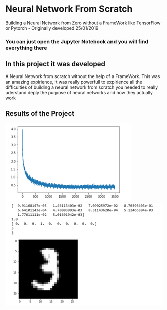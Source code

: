 # Neural Network From Scratch

Building a Neural Network from Zero without a FrameWork like TensorFlow or Pytorch - Originally developed 25/01/2019

### You can just open the Jupyter Notebook and you will find everything there 



## In this project it was developed 
A Neural Network from scratch without the help of a FrameWork. This was an amazing expirience, it was really powerfull to expirience all the difficulties of building a neural network from scratch you needed to really uderstand deply the purpose of neural networks and how they actually work 

## Results of the Project 
<img src="img/loss.png" width="400">

<img src="img/results.png" width="500">

